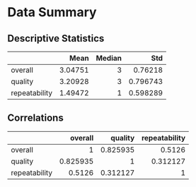 # Data Summary

## Descriptive Statistics
|               |    Mean |   Median |      Std |
|:--------------|--------:|---------:|---------:|
| overall       | 3.04751 |        3 | 0.76218  |
| quality       | 3.20928 |        3 | 0.796743 |
| repeatability | 1.49472 |        1 | 0.598289 |

## Correlations
|               |   overall |   quality |   repeatability |
|:--------------|----------:|----------:|----------------:|
| overall       |  1        |  0.825935 |        0.5126   |
| quality       |  0.825935 |  1        |        0.312127 |
| repeatability |  0.5126   |  0.312127 |        1        |